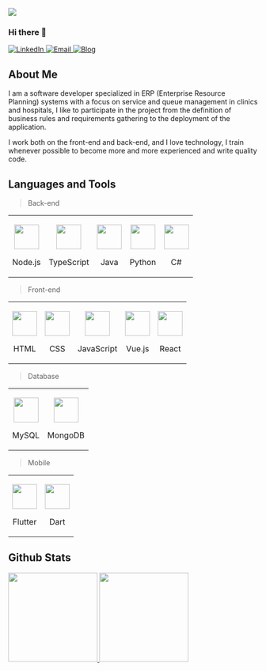![](https://komarev.com/ghpvc/?username=leandropsampaio&color=blue)

### Hi there 👋

<a target="_blank" href="https://www.linkedin.com/in/leandropsampaio/" target="_blank">
<img alt="LinkedIn" src="https://img.shields.io/badge/LinkedIn-0077B5?style=for-the-badge&logo=linkedin&logoColor=white" />
</a>

<a target="_blank" href="mailto:leandrosampaio@ieee.org" target="_blank">
<img alt="Email" src="https://img.shields.io/badge/Gmail-D14836?style=for-the-badge&logo=gmail&logoColor=white" />
</a>

<!---
<a target="_blank" href="https://medium.com/@anupkumarpanwar" target="_blank">
<img alt="Twitter" src="https://img.shields.io/badge/Medium-12100E?style=for-the-badge&logo=medium&logoColor=white" />
</a>
-->

<a target="_blank" href="https://www.instagram.com/leandropsampaio_/" target="_blank">
<img alt="Blog" src="https://img.shields.io/badge/Instagram-E4405F?style=for-the-badge&logo=instagram&logoColor=white" />
</a>

## About Me
I am a software developer specialized in ERP (Enterprise Resource Planning) systems with a focus on service and queue management in clinics and hospitals, I like to participate in the project from the definition of business rules and requirements gathering to the deployment of the application.

I work both on the front-end and back-end, and I love technology, I train whenever possible to become more and more experienced and write quality code.

## Languages and Tools
> Back-end
<table>
  <tr>
    <td>
      <p align="center">
        <img height="50px" src="https://cdn.jsdelivr.net/gh/devicons/devicon/icons/nodejs/nodejs-original-wordmark.svg" />
      </p>
      <p align="center">Node.js</p>
    </td>
    <td>
      <p align="center">
        <img height="50px" src="https://cdn.jsdelivr.net/gh/devicons/devicon/icons/typescript/typescript-original.svg" />
      </p>
      <p align="center">TypeScript</p>
    </td>
    <td>
      <p align="center">
        <img height="50px" src="https://cdn.svgporn.com/logos/java.svg" />
      </p>
      <p align="center">Java</p>
    </td>
    <td>
      <p align="center">
        <img height="50px" src="https://cdn.svgporn.com/logos/python.svg" />
      </p>
      <p align="center">Python</p>
    </td>
    <td>
      <p align="center">
        <img height="50px" src="https://cdn.jsdelivr.net/gh/devicons/devicon/icons/csharp/csharp-original.svg" />
      </p>
      <p align="center">C#</p>
    </td>
  </tr>
</table>

>Front-end

<table>
  <tr>
    <td>
      <p align="center">
        <img height="50px" src="https://cdn.svgporn.com/logos/html-5.svg" />
      </p>
      <p align="center">HTML</p>
    </td>
    <td>
      <p align="center">
        <img height="50px" src="https://cdn.svgporn.com/logos/css-3.svg" />
      </p>
      <p align="center">CSS</p>
    </td>
    <td>
      <p align="center">
        <img height="50px" src="https://cdn.svgporn.com/logos/javascript.svg" />
      </p>
      <p align="center">JavaScript</p>
    </td>
    <td>
      <p align="center">
        <img height="50px" src="https://cdn.jsdelivr.net/gh/devicons/devicon/icons/vuejs/vuejs-original-wordmark.svg" />
      </p>
      <p align="center">Vue.js</p>
    </td>
    <td>
      <p align="center">
        <img height="50px" src="https://cdn.jsdelivr.net/gh/devicons/devicon/icons/react/react-original-wordmark.svg" />
      </p>
      <p align="center">React</p>
    </td>
  </tr>
</table>

> Database

<table>
  <tr>
    <td>
      <p align="center">
        <img height="50px" src="https://cdn.svgporn.com/logos/mysql.svg" />
      </p>
      <p align="center">MySQL</p>
    </td>
    <td>
      <p align="center">
        <img height="50px" src="https://cdn.jsdelivr.net/gh/devicons/devicon/icons/mongodb/mongodb-original-wordmark.svg" />
      </p>
      <p align="center">MongoDB</p>
    </td>
  </tr>
</table>

> Mobile

<table>
  <tr>
    <td>
      <p align="center">
        <img height="50px" src="https://cdn.jsdelivr.net/gh/devicons/devicon/icons/flutter/flutter-original.svg" />
      </p>
      <p align="center">Flutter</p>
    </td>
    <td>
      <p align="center">
        <img height="50px" src="https://cdn.jsdelivr.net/gh/devicons/devicon/icons/dart/dart-original.svg" />
      </p>
      <p align="center">Dart</p>
    </td>
  </tr>
</table>

## Github Stats
<div>
  <a href="https://github.com/leandropsampaio">
  <img height="180em" src="https://github-readme-stats.vercel.app/api?username=leandropsampaio&show_icons=true&title_color=fffffff&icon_color=000000&text_color=000000&include_all_commits=true&count_private=true"/>
  <img height="180em" src="https://github-readme-stats.vercel.app/api/top-langs/?username=leandropsampaio&hide=VHDL,MAKEFILE,SYSTEMVERILOG,ASSEMBLY,ASP&layout=compact&langs_count=8"/>
   </a>
</div>
 
